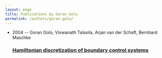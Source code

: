 ```yaml
---
layout: page
title: Publications by Goran Golo
permalink: /authors/goran-golo/
---
```


<ul class="post-list">

  <li>
    <span class="post-meta">2004 -- Goran Golo, Viswanath Talasila, Arjan van der Schaft, Bernhard Maschke</span>
    <h3><a class="post-link" href="../../hamiltonian-discretization-of-boundary-control-systems">Hamiltonian discretization of boundary control systems</a></h3>
  </li>
</ul>
